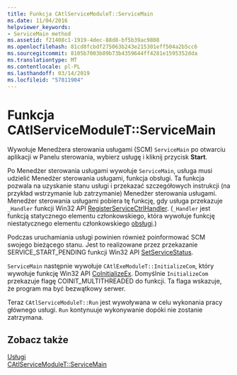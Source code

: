 ```yaml
---
title: Funkcja CAtlServiceModuleT::ServiceMain
ms.date: 11/04/2016
helpviewer_keywords:
- ServiceMain method
ms.assetid: f21408c1-1919-4dec-88d8-bf5b39ac9808
ms.openlocfilehash: 81cd8fcbdf275063b243e215301eff504a2b5cc6
ms.sourcegitcommit: 8105b7003b89b73b4359644ff4281e1595352dda
ms.translationtype: MT
ms.contentlocale: pl-PL
ms.lasthandoff: 03/14/2019
ms.locfileid: "57811904"
---
```

# <a name="catlservicemoduletservicemain-function"></a>Funkcja CAtlServiceModuleT::ServiceMain

Wywołuje Menedżera sterowania usługami (SCM) `ServiceMain` po otwarciu aplikacji w Panelu sterowania, wybierz usługę i kliknij przycisk **Start**.

Po Menedżer sterowania usługami wywołuje `ServiceMain`, usługa musi udzielić Menedżer sterowania usługami, funkcja obsługi. Ta funkcja pozwala na uzyskanie stanu usługi i przekazać szczegółowych instrukcji (na przykład wstrzymanie lub zatrzymanie) Menedżer sterowania usługami. Menedżer sterowania usługami pobiera tę funkcję, gdy usługa przekazuje `_Handler` funkcji Win32 API [RegisterServiceCtrlHandler](/windows/desktop/api/winsvc/nf-winsvc-registerservicectrlhandlera). (`_Handler` jest funkcją statycznego elementu członkowskiego, która wywołuje funkcję niestatycznego elementu członkowskiego [obsługi](../atl/reference/catlservicemodulet-class.md#handler).)

Podczas uruchamiania usługi powinien również poinformować SCM swojego bieżącego stanu. Jest to realizowane przez przekazanie SERVICE_START_PENDING funkcji Win32 API [SetServiceStatus](/windows/desktop/api/winsvc/nf-winsvc-setservicestatus).

`ServiceMain` następnie wywołuje `CAtlExeModuleT::InitializeCom`, który wywołuje funkcję Win32 API [CoInitializeEx](/windows/desktop/api/combaseapi/nf-combaseapi-coinitializeex). Domyślnie `InitializeCom` przekazuje flagę COINIT_MULTITHREADED do funkcji. Ta flaga wskazuje, że program ma być bezwątkowy serwer.

Teraz `CAtlServiceModuleT::Run` jest wywoływana w celu wykonania pracy głównego usługi. `Run` kontynuuje wykonywanie dopóki nie zostanie zatrzymana.

## <a name="see-also"></a>Zobacz także

[Usługi](../atl/atl-services.md)<br/>
[CAtlServiceModuleT::ServiceMain](../atl/reference/catlservicemodulet-class.md#servicemain)
